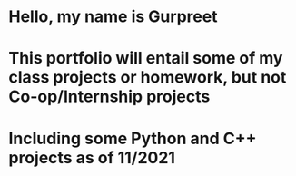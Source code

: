 # Hello, my name is Gurpreet
# This portfolio will entail some of my class projects or homework, but not Co-op/Internship projects
# Including some Python and C++ projects as of 11/2021
